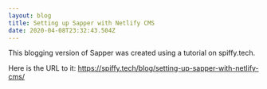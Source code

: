 ```yaml
---
layout: blog
title: Setting up Sapper with Netlify CMS
date: 2020-04-08T23:32:43.504Z
---
```

This blogging version of Sapper was created using a tutorial on spiffy.tech. 

Here is the URL to it: <https://spiffy.tech/blog/setting-up-sapper-with-netlify-cms/>